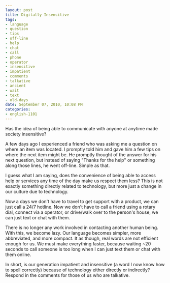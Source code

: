 ```yaml
--- 
layout: post
title: Digitally Insensitive
tags: 
- language
- question
- tips
- off-line
- help
- chat
- call
- phone
- operator
- insensitive
- impatient
- comments
- talkative
- ancient
- wait
- text
- old-days
date: September 07, 2010, 10:08 PM
categories: 
- english-1101
---
```

Has the idea of being able to communicate with anyone at anytime made society insensitive?

A few days ago I experienced a friend who was asking me a question on where an item was located. I promptly told him and gave him a few tips on where the next item might be. He promptly thought of the answer for his next question, but instead of saying "Thanks for the help" or something along those lines, he went off-line. Simple as that.

I guess what I am saying, does the convenience of being able to access help or services any time of the day make us respect them less? This is not exactly something directly related to technology, but more just a change in our culture due to technology.

Now a days we don't have to travel to get support with a product, we can just call a 24/7 hotline. Now we don't have to call a friend using a rotary dial, connect via a operator, or drive/walk over to the person's house, we can just text or chat with them.

There is no longer any work involved in contacting another human being. With this, we become lazy. Our language becomes simpler, more abbreviated, and more compact. It as though, real words are not efficient enough for us. We must make everything faster, because waiting ~20 seconds to call someone is too long when I can just text them or chat with them online.

In short, is our generation impatient and insensitive (a word I now know how to spell correctly) because of technology either directly or indirectly? Respond in the comments for those of us who are talkative.
